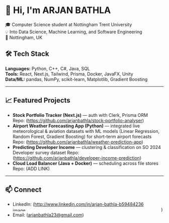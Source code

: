 # 👋 Hi, I'm ARJAN BATHLA

🎓 Computer Science student at Nottingham Trent University  
💡 Into Data Science, Machine Learning, and Software Engineering  
📍 Nottingham, UK

## 🛠️ Tech Stack
**Languages:** Python, C++, C#, Java, SQL  
**Tools:** React, Next.js, Tailwind, Prisma, Docker, JavaFX, Unity  
**Data/ML:** pandas, NumPy, scikit-learn, Matplotlib, Gradient Boosting

---

## 📈 Featured Projects
- **Stock Portfolio Tracker (Next.js)** — auth with Clerk, Prisma ORM  
  Repo: (https://github.com/arjanbathla/stock-portfolio-analyser)
- **Airport Weather Forecasting App (Python)** — integrated live meteorological & aviation datasets with ML models (Linear Regression, Random Forest, Gradient Boosting) for short-term airport forecasts  
  Repo: (https://github.com/arjanbathla/weather-prediction-app)
- **Predicting Developer Income** — clustering & classification on SO 2024 Developer survey dataset 
  Repo: (https://github.com/arjanbathla/developer-income-prediction)
- **Cloud Load Balancer (Java + Docker)** — scheduling across file stores  
  Repo: (ADD LINK)

---

## 📫 Connect
- LinkedIn: (http://www.linkedin.com/in/arjan-bathla-b59484236<img width="468" height="11" alt="image" src="https://github.com/user-attachments/assets/1c659d8c-75de-41b1-b27c-1ce55774738f" />
)
- Email: (arjanbathla23@gmail.com)

